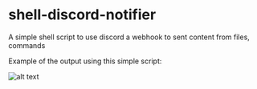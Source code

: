 # shell-discord-notifier
A simple shell script to use discord a webhook to sent content from files, commands 

Example of the output using this simple script:

![alt text](https://i.ibb.co/jzSsqZ7/unknown.png)
